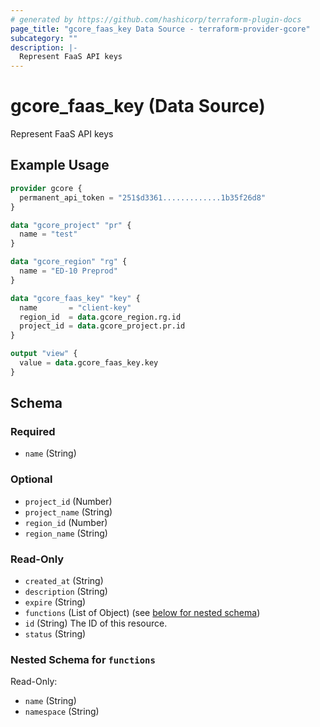 ```yaml
---
# generated by https://github.com/hashicorp/terraform-plugin-docs
page_title: "gcore_faas_key Data Source - terraform-provider-gcore"
subcategory: ""
description: |-
  Represent FaaS API keys
---
```


# gcore_faas_key (Data Source)

Represent FaaS API keys

## Example Usage

```terraform
provider gcore {
  permanent_api_token = "251$d3361.............1b35f26d8"
}

data "gcore_project" "pr" {
  name = "test"
}

data "gcore_region" "rg" {
  name = "ED-10 Preprod"
}

data "gcore_faas_key" "key" {
  name       = "client-key"
  region_id  = data.gcore_region.rg.id
  project_id = data.gcore_project.pr.id
}

output "view" {
  value = data.gcore_faas_key.key
}
```

<!-- schema generated by tfplugindocs -->
## Schema

### Required

- `name` (String)

### Optional

- `project_id` (Number)
- `project_name` (String)
- `region_id` (Number)
- `region_name` (String)

### Read-Only

- `created_at` (String)
- `description` (String)
- `expire` (String)
- `functions` (List of Object) (see [below for nested schema](#nestedatt--functions))
- `id` (String) The ID of this resource.
- `status` (String)

<a id="nestedatt--functions"></a>
### Nested Schema for `functions`

Read-Only:

- `name` (String)
- `namespace` (String)
